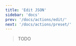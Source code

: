 ```yaml
---
title: 'Edit JSON'
sidebar: 'docs'
prev: '/docs/actions/edit/'
next: '/docs/actions/preset/'
---
```


> TODO
